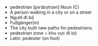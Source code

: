 - pedestrian [pəˈdɛstrɪən] Noun (C)  
- A person walking in a city or on a street  
- Người đi bộ  
- Fußgänger(in)  
- The city built new paths for pedestrians.  
- pedestrian zone = khu vực đi bộ  
- Latin: pedester (on foot)
